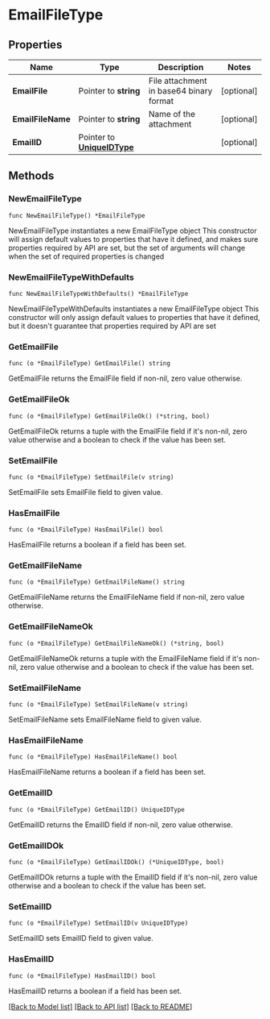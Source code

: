 # EmailFileType

## Properties

Name | Type | Description | Notes
------------ | ------------- | ------------- | -------------
**EmailFile** | Pointer to **string** | File attachment in base64 binary format | [optional] 
**EmailFileName** | Pointer to **string** | Name of the attachment | [optional] 
**EmailID** | Pointer to [**UniqueIDType**](UniqueIDType.md) |  | [optional] 

## Methods

### NewEmailFileType

`func NewEmailFileType() *EmailFileType`

NewEmailFileType instantiates a new EmailFileType object
This constructor will assign default values to properties that have it defined,
and makes sure properties required by API are set, but the set of arguments
will change when the set of required properties is changed

### NewEmailFileTypeWithDefaults

`func NewEmailFileTypeWithDefaults() *EmailFileType`

NewEmailFileTypeWithDefaults instantiates a new EmailFileType object
This constructor will only assign default values to properties that have it defined,
but it doesn't guarantee that properties required by API are set

### GetEmailFile

`func (o *EmailFileType) GetEmailFile() string`

GetEmailFile returns the EmailFile field if non-nil, zero value otherwise.

### GetEmailFileOk

`func (o *EmailFileType) GetEmailFileOk() (*string, bool)`

GetEmailFileOk returns a tuple with the EmailFile field if it's non-nil, zero value otherwise
and a boolean to check if the value has been set.

### SetEmailFile

`func (o *EmailFileType) SetEmailFile(v string)`

SetEmailFile sets EmailFile field to given value.

### HasEmailFile

`func (o *EmailFileType) HasEmailFile() bool`

HasEmailFile returns a boolean if a field has been set.

### GetEmailFileName

`func (o *EmailFileType) GetEmailFileName() string`

GetEmailFileName returns the EmailFileName field if non-nil, zero value otherwise.

### GetEmailFileNameOk

`func (o *EmailFileType) GetEmailFileNameOk() (*string, bool)`

GetEmailFileNameOk returns a tuple with the EmailFileName field if it's non-nil, zero value otherwise
and a boolean to check if the value has been set.

### SetEmailFileName

`func (o *EmailFileType) SetEmailFileName(v string)`

SetEmailFileName sets EmailFileName field to given value.

### HasEmailFileName

`func (o *EmailFileType) HasEmailFileName() bool`

HasEmailFileName returns a boolean if a field has been set.

### GetEmailID

`func (o *EmailFileType) GetEmailID() UniqueIDType`

GetEmailID returns the EmailID field if non-nil, zero value otherwise.

### GetEmailIDOk

`func (o *EmailFileType) GetEmailIDOk() (*UniqueIDType, bool)`

GetEmailIDOk returns a tuple with the EmailID field if it's non-nil, zero value otherwise
and a boolean to check if the value has been set.

### SetEmailID

`func (o *EmailFileType) SetEmailID(v UniqueIDType)`

SetEmailID sets EmailID field to given value.

### HasEmailID

`func (o *EmailFileType) HasEmailID() bool`

HasEmailID returns a boolean if a field has been set.


[[Back to Model list]](../README.md#documentation-for-models) [[Back to API list]](../README.md#documentation-for-api-endpoints) [[Back to README]](../README.md)


